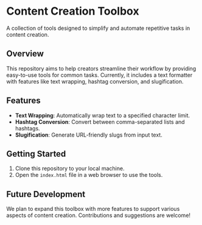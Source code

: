 # Content Creation Toolbox
A collection of tools designed to simplify and automate repetitive tasks in content creation.

## Overview
This repository aims to help creators streamline their workflow by providing easy-to-use tools for common tasks. Currently, it includes a text formatter with features like text wrapping, hashtag conversion, and slugification.

## Features
- **Text Wrapping**: Automatically wrap text to a specified character limit.
- **Hashtag Conversion**: Convert between comma-separated lists and hashtags.
- **Slugification**: Generate URL-friendly slugs from input text.

## Getting Started
1. Clone this repository to your local machine.
2. Open the `index.html` file in a web browser to use the tools.

## Future Development
We plan to expand this toolbox with more features to support various aspects of content creation. Contributions and suggestions are welcome!